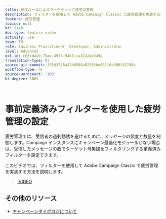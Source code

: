```yaml
---
title: 頻度ルールによるマーケティング疲労の管理
description: フィルターを使用して Adobe Campaign Classic に疲労管理を実装する方法を説明します。
feature: 疲労管理
topics: null
kt: 2148
doc-type: feature video
activity: use
team: TM
role: Business Practitioner, Developer, Administrator
level: Advanced
exl-id: c6fcdaa9-75ae-4975-9463-ca32a2ae849a
translation-type: ht
source-git-commit: 298d3745a32d4509a82295be851f6e390f33749a
workflow-type: ht
source-wordcount: '103'
ht-degree: 100%

---
```


# 事前定義済みフィルターを使用した疲労管理の設定

疲労管理では、受信者の過剰勧誘を避けるために、メッセージの頻度と数量を制御します。Campaign インスタンスにキャンペーン最適化モジュールがない場合は、受信したメッセージの数でターゲット母集団をフィルタリングする定義済みフィルターを設定できます。

このビデオでは、フィルターを使用して Adobe Campaign Classic で疲労管理を実装する方法を説明します。

>[!VIDEO](https://video.tv.adobe.com/v/25091?quality=12)

## その他のリソース

* [キャンペーンタイポロジについて](https://docs.adobe.com/content/help/ja-JP/campaign-classic/using/orchestrating-campaigns/campaign-optimization/about-campaign-typologies.html)
